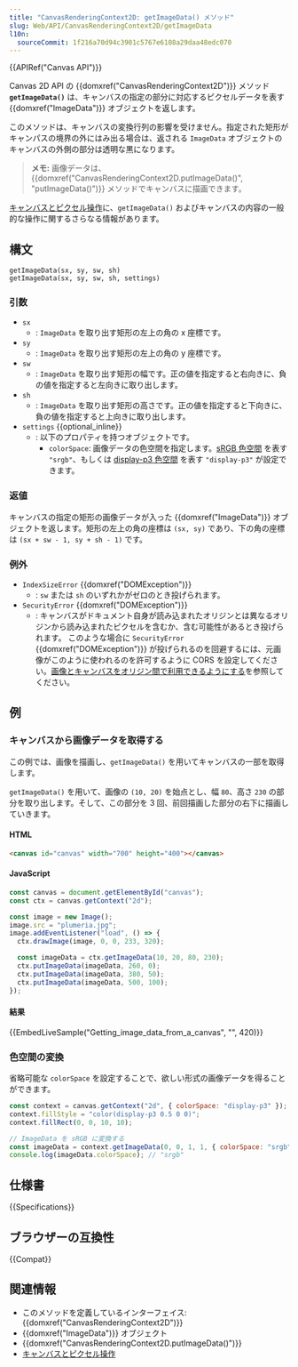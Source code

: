 ```yaml
---
title: "CanvasRenderingContext2D: getImageData() メソッド"
slug: Web/API/CanvasRenderingContext2D/getImageData
l10n:
  sourceCommit: 1f216a70d94c3901c5767e6108a29daa48edc070
---
```


{{APIRef("Canvas API")}}

Canvas 2D API の {{domxref("CanvasRenderingContext2D")}} メソッド **`getImageData()`** は、キャンバスの指定の部分に対応するピクセルデータを表す {{domxref("ImageData")}} オブジェクトを返します。

このメソッドは、キャンバスの変換行列の影響を受けません。指定された矩形がキャンパスの境界の外にはみ出る場合は、返される `ImageData` オブジェクトのキャンバスの外側の部分は透明な黒になります。

> **メモ:** 画像データは、{{domxref("CanvasRenderingContext2D.putImageData()", "putImageData()")}} メソッドでキャンバスに描画できます。

[キャンバスとピクセル操作](/ja/docs/Web/API/Canvas_API/Tutorial/Pixel_manipulation_with_canvas)に、`getImageData()` およびキャンバスの内容の一般的な操作に関するさらなる情報があります。

## 構文

```js-nolint
getImageData(sx, sy, sw, sh)
getImageData(sx, sy, sw, sh, settings)
```

### 引数

- `sx`
  - : `ImageData` を取り出す矩形の左上の角の x 座標です。
- `sy`
  - : `ImageData` を取り出す矩形の左上の角の y 座標です。
- `sw`
  - : `ImageData` を取り出す矩形の幅です。正の値を指定すると右向きに、負の値を指定すると左向きに取り出します。
- `sh`
  - : `ImageData` を取り出す矩形の高さです。正の値を指定すると下向きに、負の値を指定すると上向きに取り出します。
- `settings` {{optional_inline}}
  - : 以下のプロパティを持つオブジェクトです。
    - `colorSpace`: 画像データの色空間を指定します。[sRGB 色空間](https://ja.wikipedia.org/wiki/%E8%89%B2%E7%A9%BA%E9%96%93#RGB) を表す `"srgb"`、もしくは [display-p3 色空間](https://ja.wikipedia.org/wiki/DCI-P3) を表す `"display-p3"` が設定できます。

### 返値

キャンバスの指定の矩形の画像データが入った {{domxref("ImageData")}} オブジェクトを返します。矩形の左上の角の座標は `(sx, sy)` であり、下の角の座標は `(sx + sw - 1, sy + sh - 1)` です。

### 例外

- `IndexSizeError` {{domxref("DOMException")}}
  - : `sw` または `sh` のいずれかがゼロのとき投げられます。
- `SecurityError` {{domxref("DOMException")}}
  - : キャンバスがドキュメント自身が読み込まれたオリジンとは異なるオリジンから読み込まれたピクセルを含むか、含む可能性があるとき投げられます。
      このような場合に `SecurityError` {{domxref("DOMException")}} が投げられるのを回避するには、元画像がこのように使われるのを許可するように CORS を設定してください。[画像とキャンバスをオリジン間で利用できるようにする](/ja/docs/Web/HTML/CORS_enabled_image)を参照してください。

## 例

### キャンバスから画像データを取得する

この例では、画像を描画し、`getImageData()` を用いてキャンバスの一部を取得します。

`getImageData()` を用いて、画像の `(10, 20)` を始点とし、幅 `80`、高さ `230` の部分を取り出します。そして、この部分を 3 回、前回描画した部分の右下に描画していきます。

#### HTML

```html
<canvas id="canvas" width="700" height="400"></canvas>
```

#### JavaScript

```js
const canvas = document.getElementById("canvas");
const ctx = canvas.getContext("2d");

const image = new Image();
image.src = "plumeria.jpg";
image.addEventListener("load", () => {
  ctx.drawImage(image, 0, 0, 233, 320);

  const imageData = ctx.getImageData(10, 20, 80, 230);
  ctx.putImageData(imageData, 260, 0);
  ctx.putImageData(imageData, 380, 50);
  ctx.putImageData(imageData, 500, 100);
});
```

#### 結果

{{EmbedLiveSample("Getting_image_data_from_a_canvas", "", 420)}}

### 色空間の変換

省略可能な `colorSpace` を設定することで、欲しい形式の画像データを得ることができます。

```js
const context = canvas.getContext("2d", { colorSpace: "display-p3" });
context.fillStyle = "color(display-p3 0.5 0 0)";
context.fillRect(0, 0, 10, 10);

// ImageData を sRGB に変換する
const imageData = context.getImageData(0, 0, 1, 1, { colorSpace: "srgb" });
console.log(imageData.colorSpace); // "srgb"
```

## 仕様書

{{Specifications}}

## ブラウザーの互換性

{{Compat}}

## 関連情報

- このメソッドを定義しているインターフェイス: {{domxref("CanvasRenderingContext2D")}}
- {{domxref("ImageData")}} オブジェクト
- {{domxref("CanvasRenderingContext2D.putImageData()")}}
- [キャンバスとピクセル操作](/ja/docs/Web/API/Canvas_API/Tutorial/Pixel_manipulation_with_canvas)
